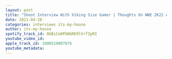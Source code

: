 ```yaml
---
layout: post
title: "Shoot Interview With Viking Size Gamer | Thoughts On WWE 2K22 And AEW Games | #29"
date: 2021-04-28
categories: interviews its-my-house
author: its-my-house
spotify_track_id: 0GBiCe0PbNGRE9lVrfIpRI
youtube_video_id: 
apple_track_id: 1000519007076
youtube_metadata: 
---
```

